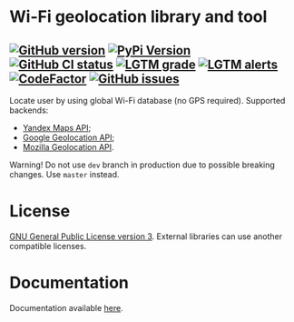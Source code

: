 # Wi-Fi geolocation library and tool

[![GitHub version](https://img.shields.io/github/v/release/xvitaly/wloc?sort=semver&color=brightgreen&logo=git&logoColor=white)](https://github.com/xvitaly/wloc/releases)
[![PyPi Version](https://img.shields.io/pypi/v/wloc.svg?logo=pypi&logoColor=white)](https://pypi.org/project/wloc/)
[![GitHub CI status](https://github.com/xvitaly/wloc/workflows/Python%20CI/badge.svg?branch=dev)](https://github.com/xvitaly/wloc/actions)
[![LGTM grade](https://img.shields.io/lgtm/grade/python/g/xvitaly/wloc.svg?logo=lgtm&logoWidth=18)](https://lgtm.com/projects/g/xvitaly/wloc/context:python)
[![LGTM alerts](https://img.shields.io/lgtm/alerts/g/xvitaly/wloc.svg?logo=lgtm&logoWidth=18)](https://lgtm.com/projects/g/xvitaly/wloc/alerts/)
[![CodeFactor](https://www.codefactor.io/repository/github/xvitaly/wloc/badge/dev)](https://www.codefactor.io/repository/github/xvitaly/wloc/overview/dev)
[![GitHub issues](https://img.shields.io/github/issues/xvitaly/wloc.svg?label=issues)](https://github.com/xvitaly/wloc/issues)
---

Locate user by using global Wi-Fi database (no GPS required). Supported backends:
 * [Yandex Maps API](https://tech.yandex.ru/locator/doc/dg/api/json-docpage/);
 * [Google Geolocation API](https://developers.google.com/maps/documentation/geolocation/intro);
 * [Mozilla Geolocation API](https://mozilla.github.io/ichnaea/api/index.html).

Warning! Do not use `dev` branch in production due to possible breaking changes. Use `master` instead.

# License
[GNU General Public License version 3](COPYING). External libraries can use another compatible licenses.

# Documentation

Documentation available [here](docs/README.md).
